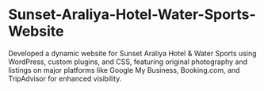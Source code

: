 # Sunset-Araliya-Hotel-Water-Sports-Website
Developed a dynamic website for Sunset Araliya Hotel &amp; Water Sports using WordPress, custom plugins, and CSS, featuring original photography and listings on major platforms like Google My Business, Booking.com, and TripAdvisor for enhanced visibility.
